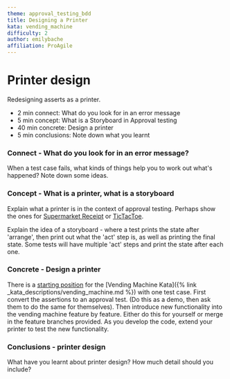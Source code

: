 ```yaml
---
theme: approval_testing_bdd
title: Designing a Printer
kata: vending_machine
difficulty: 2
author: emilybache
affiliation: ProAgile
---
```


# Printer design

Redesigning asserts as a printer.

* 2 min connect: What do you look for in an error message
* 5 min concept: What is a Storyboard in Approval testing
* 40 min concrete: Design a printer
* 5 min conclusions: Note down what you learnt

### Connect - What do you look for in an error message?

When a test case fails, what kinds of things help you to work out what's happened? Note down some ideas.

### Concept - What is a printer, what is a storyboard

Explain what a printer is in the context of approval testing. Perhaps show the ones for [Supermarket Receipt](https://github.com/emilybache/SupermarketReceipt-Refactoring-Kata) or [TicTacToe](https://github.com/emilybache/TicTacToe-Kata). 

Explain the idea of a storyboard - where a test prints the state after 'arrange', then print out what the 'act' step is, as well as printing the final state. Some tests will have multiple 'act' steps and print the state after each one.

### Concrete - Design a printer

There is a [starting position](https://github.com/emilybache/VendingMachine-Approval-Kata) for the [Vending Machine Kata]({% link _kata_descriptions/vending_machine.md %}) with one test case. First convert the assertions to an approval test. (Do this as a demo, then ask them to do the same for themselves). Then introduce new functionality into the vending machine feature by feature. Either do this for yourself or merge in the feature branches provided. As you develop the code, extend your printer to test the new functionality.

### Conclusions - printer design

What have you learnt about printer design? How much detail should you include?
